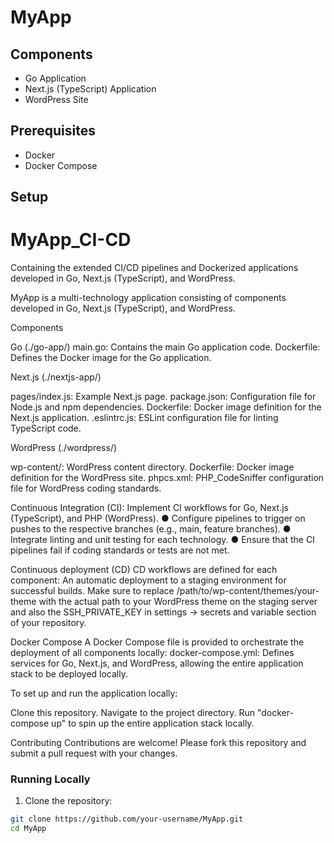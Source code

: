 # MyApp

## Components

- Go Application
- Next.js (TypeScript) Application
- WordPress Site

## Prerequisites

- Docker
- Docker Compose

## Setup
# MyApp_CI-CD
Containing the extended CI/CD pipelines and Dockerized applications developed in Go, Next.js (TypeScript), and WordPress.

MyApp is a multi-technology application consisting of components developed in Go, Next.js (TypeScript), and WordPress.

Components

Go (./go-app/)
main.go: Contains the main Go application code.
Dockerfile: Defines the Docker image for the Go application.

Next.js (./nextjs-app/)

pages/index.js: Example Next.js page.
package.json: Configuration file for Node.js and npm dependencies.
Dockerfile: Docker image definition for the Next.js application.
.eslintrc.js: ESLint configuration file for linting TypeScript code.

WordPress (./wordpress/)

wp-content/: WordPress content directory.
Dockerfile: Docker image definition for the WordPress site.
phpcs.xml: PHP_CodeSniffer configuration file for WordPress coding standards.


Continuous Integration (CI): 
Implement CI workflows for Go, Next.js (TypeScript), and PHP
(WordPress).
● Configure pipelines to trigger on pushes to the respective branches
(e.g., main, feature branches).
● Integrate linting and unit testing for each technology.
● Ensure that the CI pipelines fail if coding standards or tests are not
met.

Continuous deployment (CD)
CD workflows are defined for each component:
An automatic deployment to a staging environment for successful
builds.
Make sure to replace /path/to/wp-content/themes/your-theme with the actual path to your WordPress theme on the staging server and 
also the SSH_PRIVATE_KEY in settings -> secrets and variable section of your repository.

Docker Compose
A Docker Compose file is provided to orchestrate the deployment of all components locally:
docker-compose.yml: Defines services for Go, Next.js, and WordPress, allowing the entire application stack to be deployed locally.

To set up and run the application locally:

Clone this repository.
Navigate to the project directory.
Run "docker-compose up" to spin up the entire application stack locally.

Contributing
Contributions are welcome! Please fork this repository and submit a pull request with your changes.


### Running Locally

1. Clone the repository:

```sh
git clone https://github.com/your-username/MyApp.git
cd MyApp

